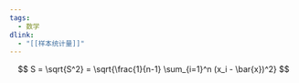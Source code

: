 ```yaml
---
tags:
  - 数学
dlink:
  - "[[样本统计量]]"
---
```

$$
S = \sqrt{S^2} = \sqrt{\frac{1}{n-1} \sum_{i=1}^n (x_i - \bar{x})^2}
$$
